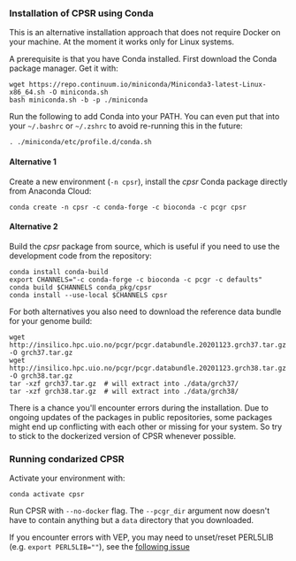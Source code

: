 ### Installation of CPSR using Conda

This is an alternative installation approach that does not require Docker on your machine. At the moment it works only for Linux systems.

A prerequisite is that you have Conda installed. First download the Conda package manager. Get it with:

```
wget https://repo.continuum.io/miniconda/Miniconda3-latest-Linux-x86_64.sh -O miniconda.sh
bash miniconda.sh -b -p ./miniconda
```

Run the following to add Conda into your PATH. You can even put that into your `~/.bashrc` or `~/.zshrc` to avoid re-running this in the future:

```
. ./miniconda/etc/profile.d/conda.sh
```

#### Alternative 1
Create a new environment (`-n cpsr`), install the _cpsr_ Conda package directly from Anaconda Cloud:

```
conda create -n cpsr -c conda-forge -c bioconda -c pcgr cpsr

```

#### Alternative 2
Build the _cpsr_ package from source, which is useful if you need to use the development code from the repository:

```
conda install conda-build
export CHANNELS="-c conda-forge -c bioconda -c pcgr -c defaults"
conda build $CHANNELS conda_pkg/cpsr
conda install --use-local $CHANNELS cpsr
```

For both alternatives you also need to download the reference data bundle for your genome build:

```
wget http://insilico.hpc.uio.no/pcgr/pcgr.databundle.20201123.grch37.tar.gz -O grch37.tar.gz
wget http://insilico.hpc.uio.no/pcgr/pcgr.databundle.20201123.grch38.tar.gz -O grch38.tar.gz
tar -xzf grch37.tar.gz  # will extract into ./data/grch37/
tar -xzf grch38.tar.gz  # will extract into ./data/grch38/
```

There is a chance you'll encounter errors during the installation. Due to ongoing updates of the packages in public repositories, some packages might end up conflicting with each other or missing for your system. So try to stick to the dockerized version of CPSR whenever possible.

### Running condarized CPSR

Activate your environment with:

```
conda activate cpsr
```

Run CPSR with `--no-docker` flag. The `--pcgr_dir` argument now doesn't have to contain anything but a `data` directory that you downloaded.

If you encounter errors with VEP, you may need to unset/reset PERL5LIB (e.g. `export PERL5LIB=""`), see the [following issue](https://github.com/bioconda/bioconda-recipes/issues/4390)
